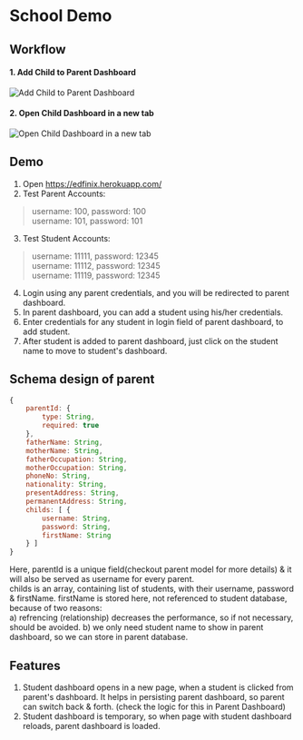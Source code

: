 # School Demo
## Workflow
#### 1. Add Child to Parent Dashboard
![Add Child to Parent Dashboard](https://i.imgur.com/AX8xP1g.png)
#### 2. Open Child Dashboard in a new tab
![Open Child Dashboard in a new tab](https://i.imgur.com/H6pCIM9.png)

## Demo
1. Open https://edfinix.herokuapp.com/
2. Test Parent Accounts: 
  > username: 100, password: 100 <br />
  > username: 101, password: 101 <br />
3. Test Student Accounts:        
  > username: 11111, password: 12345  <br />
  > username: 11112, password: 12345  <br />
  > username: 11119, password: 12345  <br />
4. Login using any parent credentials, and you will be redirected to parent dashboard.
5. In parent dashboard, you can add a student using his/her credentials.
6. Enter credentials for any student in login field of parent dashboard, to add student.
7. After student is added to parent dashboard, just click on the student name to move to student's dashboard.

## Schema design of parent

```js
{
    parentId: {
        type: String,
        required: true
    },
    fatherName: String,
    motherName: String,
    fatherOccupation: String,
    motherOccupation: String,
    phoneNo: String,
    nationality: String,
    presentAddress: String,
    permanentAddress: String,
    childs: [ {
        username: String,
        password: String,
        firstName: String
    } ]
}
```
Here, parentId is a unique field(checkout parent model for more details) & it will also be served as username for every parent.
<br />
childs is an array, containing list of students, with their username, password & firstName. firstName is stored here, not referenced to student database, because of two reasons: <br />
a) refrencing (relationship) decreases the performance, so if not necessary, should be avoided.
b) we only need student name to show in parent dashboard, so we can store in parent database.

## Features

1. Student dashboard opens in a new page, when a student is clicked from parent's dashboard. It helps in persisting parent dashboard, so parent can switch back & forth. (check the logic for this in Parent Dashboard)
2. Student dashboard is temporary, so when page with student dashboard reloads, parent dashboard is loaded.




